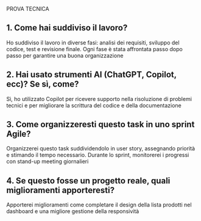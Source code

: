 PROVA TECNICA 

## 1. Come hai suddiviso il lavoro?  
Ho suddiviso il lavoro in diverse fasi: analisi dei requisiti, sviluppo del codice, test e revisione finale. Ogni fase è stata affrontata passo dopo passo per garantire una buona organizzazione

## 2. Hai usato strumenti AI (ChatGPT, Copilot, ecc)? Se sì, come?  
Sì, ho utilizzato Copilot per ricevere supporto nella risoluzione di problemi tecnici e per migliorare la scrittura del codice e della documentazione

## 3. Come organizzeresti questo task in uno sprint Agile?  
Organizzerei questo task suddividendolo in user story, assegnando priorità e stimando il tempo necessario. Durante lo sprint, monitorerei i progressi con stand-up meeting giornalieri

## 4. Se questo fosse un progetto reale, quali miglioramenti apporteresti?  
Apporterei miglioramenti come completare il design della lista prodotti nel dashboard e una migliore gestione della responsività


